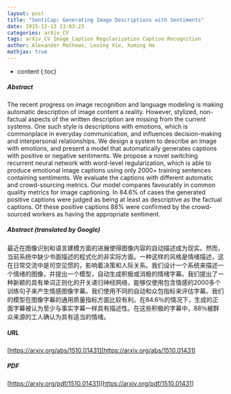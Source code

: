 ```yaml
---
layout: post
title: "SentiCap: Generating Image Descriptions with Sentiments"
date: 2015-12-13 23:03:23
categories: arXiv_CV
tags: arXiv_CV Image_Caption Regularization Caption Recognition
author: Alexander Mathews, Lexing Xie, Xuming He
mathjax: true
---
```


* content
{:toc}

##### Abstract
The recent progress on image recognition and language modeling is making automatic description of image content a reality. However, stylized, non-factual aspects of the written description are missing from the current systems. One such style is descriptions with emotions, which is commonplace in everyday communication, and influences decision-making and interpersonal relationships. We design a system to describe an image with emotions, and present a model that automatically generates captions with positive or negative sentiments. We propose a novel switching recurrent neural network with word-level regularization, which is able to produce emotional image captions using only 2000+ training sentences containing sentiments. We evaluate the captions with different automatic and crowd-sourcing metrics. Our model compares favourably in common quality metrics for image captioning. In 84.6% of cases the generated positive captions were judged as being at least as descriptive as the factual captions. Of these positive captions 88% were confirmed by the crowd-sourced workers as having the appropriate sentiment.

##### Abstract (translated by Google)
最近在图像识别和语言建模方面的进展使得图像内容的自动描述成为现实。然而，当前系统中缺少书面描述的程式化的非实际方面。一种这样的风格是情绪描述，这在日常交流中是司空见惯的，影响着决策和人际关系。我们设计一个系统来描述一个情绪的图像，并提出一个模型，自动生成积极或消极的情绪字幕。我们提出了一种新颖的具有单词正则化的开关递归神经网络，能够仅使用包含情感的2000多个训练句子来产生情感图像字幕。我们使用不同的自动和众包指标来评估字幕。我们的模型在图像字幕的通用质量指标方面比较有利。在84.6％的情况下，生成的正面字幕被认为至少与事实字幕一样具有描述性。在这些积极的字幕中，88％被群众来源的工人确认为具有适当的情绪。

##### URL
[https://arxiv.org/abs/1510.01431](https://arxiv.org/abs/1510.01431)

##### PDF
[https://arxiv.org/pdf/1510.01431](https://arxiv.org/pdf/1510.01431)

